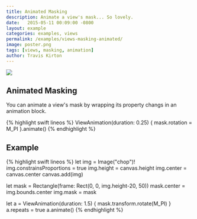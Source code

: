 ```yaml
---
title: Animated Masking
description: Animate a view's mask... So lovely.
date:   2015-05-11 00:09:00 -0800
layout: example
categories: examples, views
permalink: /examples/views-masking-animated/
image: poster.png
tags: [views, masking, animation]
author: Travis Kirton
---
```

![](masking-animated.png)

## Animated Masking
You can animate a view's mask by wrapping its property changs in an animation block.

{% highlight swift lineos %}
ViewAnimation(duration: 0.25) {
    mask.rotation = M_PI
}.animate()
{% endhighlight %}

## Example
{% highlight swift lineos %}
let img = Image("chop")!
img.constrainsProportions = true
img.height = canvas.height
img.center = canvas.center
canvas.add(img)

let mask = Rectangle(frame: Rect(0, 0, img.height-20, 50))
mask.center = img.bounds.center
img.mask = mask

let a = ViewAnimation(duration: 1.5) {
    mask.transform.rotate(M_PI)
}
a.repeats = true
a.animate()
{% endhighlight %}
